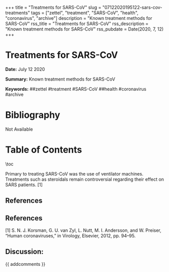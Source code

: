 +++
title = "Treatments for SARS-CoV"
slug = "07122020195122-sars-cov-treatments"
tags = ["zettel", "treatment", "SARS-CoV", "health", "coronavirus", "archive"]
description = "Known treatment methods for SARS-CoV"
rss_title = "Treatments for SARS-CoV"
rss_description = "Known treatment methods for SARS-CoV"
rss_pubdate = Date(2020, 7, 12)
+++



Treatments for SARS-CoV
=========

**Date:** July 12 2020

**Summary:** Known treatment methods for SARS-CoV

**Keywords:** ##zettel #treatment #SARS-CoV ##health #coronavirus  #archive

Bibliography
==========

Not Available

Table of Contents
=========

\toc

Primary to treating SARS-CoV was the use of ventilator machines. Treatments such as steroidals remain controversial regarding their effect on SARS patients. [1]

## References

## References

[1] S. N. J. Korsman, G. U. van Zyl, L. Nutt, M. I. Andersson, and W. Preiser, “Human coronaviruses,” in Virology, Elsevier, 2012, pp. 94–95.
## Discussion: 

{{ addcomments }}
